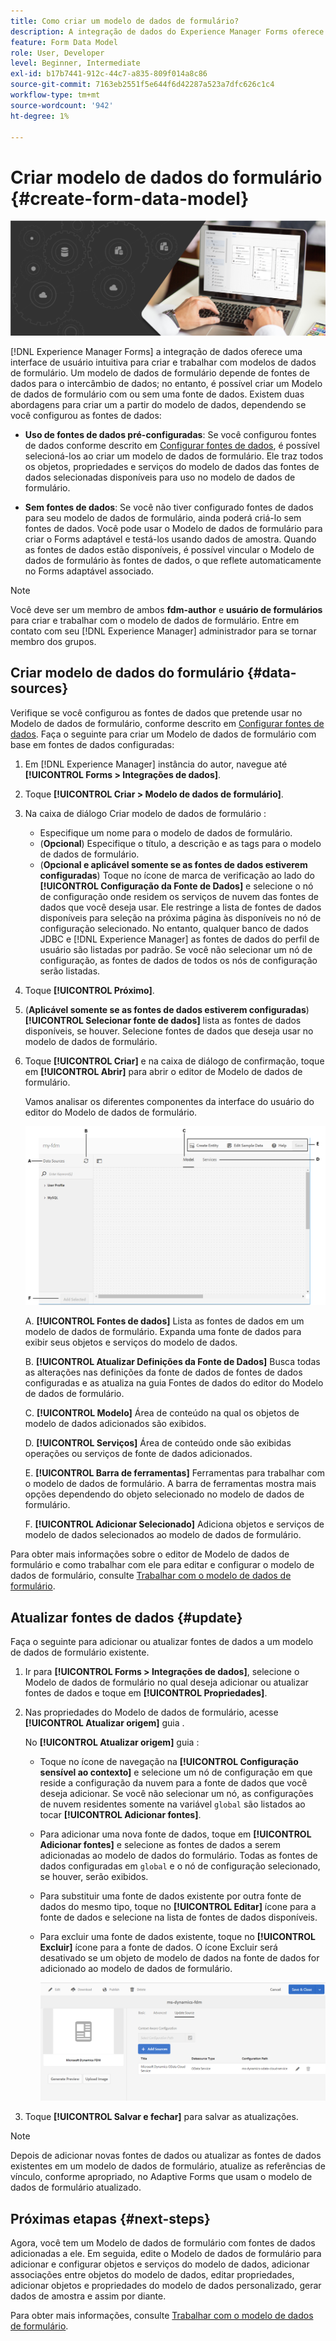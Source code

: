 ```yaml
---
title: Como criar um modelo de dados de formulário?
description: A integração de dados do Experience Manager Forms oferece uma interface de usuário intuitiva para criar e trabalhar com modelos de dados de formulário. Saiba como criar modelos de dados de formulário com ou sem fontes de dados configuradas.
feature: Form Data Model
role: User, Developer
level: Beginner, Intermediate
exl-id: b17b7441-912c-44c7-a835-809f014a8c86
source-git-commit: 7163eb2551f5e644f6d42287a523a7dfc626c1c4
workflow-type: tm+mt
source-wordcount: '942'
ht-degree: 1%

---
```


# Criar modelo de dados do formulário {#create-form-data-model}

![Integração de dados](do-not-localize/data-integeration.png)

[!DNL Experience Manager Forms] a integração de dados oferece uma interface de usuário intuitiva para criar e trabalhar com modelos de dados de formulário. Um modelo de dados de formulário depende de fontes de dados para o intercâmbio de dados; no entanto, é possível criar um Modelo de dados de formulário com ou sem uma fonte de dados. Existem duas abordagens para criar um a partir do modelo de dados, dependendo se você configurou as fontes de dados:

* **Uso de fontes de dados pré-configuradas**: Se você configurou fontes de dados conforme descrito em [Configurar fontes de dados](configure-data-sources.md), é possível selecioná-los ao criar um modelo de dados de formulário. Ele traz todos os objetos, propriedades e serviços do modelo de dados das fontes de dados selecionadas disponíveis para uso no modelo de dados de formulário.

* **Sem fontes de dados**: Se você não tiver configurado fontes de dados para seu modelo de dados de formulário, ainda poderá criá-lo sem fontes de dados. Você pode usar o Modelo de dados de formulário para criar o Forms adaptável <!--and interactive communication--> e testá-los usando dados de amostra. Quando as fontes de dados estão disponíveis, é possível vincular o Modelo de dados de formulário às fontes de dados, o que reflete automaticamente no Forms adaptável associado<!--and interactive communications-->.

>[!NOTE]
>
>Você deve ser um membro de ambos **fdm-author** e **usuário de formulários** para criar e trabalhar com o modelo de dados de formulário. Entre em contato com seu [!DNL Experience Manager] administrador para se tornar membro dos grupos.

## Criar modelo de dados do formulário {#data-sources}

Verifique se você configurou as fontes de dados que pretende usar no Modelo de dados de formulário, conforme descrito em [Configurar fontes de dados](configure-data-sources.md). Faça o seguinte para criar um Modelo de dados de formulário com base em fontes de dados configuradas:

1. Em [!DNL Experience Manager] instância do autor, navegue até **[!UICONTROL Forms > Integrações de dados]**.
1. Toque **[!UICONTROL Criar > Modelo de dados de formulário]**.
1. Na caixa de diálogo Criar modelo de dados de formulário :

   * Especifique um nome para o modelo de dados de formulário.
   * (**Opcional**) Especifique o título, a descrição e as tags para o modelo de dados de formulário.
   * (**Opcional e aplicável somente se as fontes de dados estiverem configuradas**) Toque no ícone de marca de verificação ao lado do **[!UICONTROL Configuração da Fonte de Dados]** e selecione o nó de configuração onde residem os serviços de nuvem das fontes de dados que você deseja usar. Ele restringe a lista de fontes de dados disponíveis para seleção na próxima página às disponíveis no nó de configuração selecionado. No entanto, qualquer banco de dados JDBC e [!DNL Experience Manager] as fontes de dados do perfil de usuário são listadas por padrão. Se você não selecionar um nó de configuração, as fontes de dados de todos os nós de configuração serão listadas.

1. Toque **[!UICONTROL Próximo]**.

1. (**Aplicável somente se as fontes de dados estiverem configuradas**) **[!UICONTROL Selecionar fonte de dados]** lista as fontes de dados disponíveis, se houver. Selecione fontes de dados que deseja usar no modelo de dados de formulário.
1. Toque **[!UICONTROL Criar]** e na caixa de diálogo de confirmação, toque em **[!UICONTROL Abrir]** para abrir o editor de Modelo de dados de formulário.

   Vamos analisar os diferentes componentes da interface do usuário do editor do Modelo de dados de formulário.

   ![Um Modelo de dados de formulário com três fontes de dados - um serviço RESTful, [!DNL Experience Manager] perfil do usuário e um RDBMS](assets/fdm-ui.png)

   A. **[!UICONTROL Fontes de dados]** Lista as fontes de dados em um modelo de dados de formulário. Expanda uma fonte de dados para exibir seus objetos e serviços do modelo de dados.

   B. **[!UICONTROL Atualizar Definições da Fonte de Dados]** Busca todas as alterações nas definições da fonte de dados de fontes de dados configuradas e as atualiza na guia Fontes de dados do editor do Modelo de dados de formulário.

   C. **[!UICONTROL Modelo]** Área de conteúdo na qual os objetos de modelo de dados adicionados são exibidos.

   D. **[!UICONTROL Serviços]** Área de conteúdo onde são exibidas operações ou serviços de fonte de dados adicionados.

   E. **[!UICONTROL Barra de ferramentas]** Ferramentas para trabalhar com o modelo de dados de formulário. A barra de ferramentas mostra mais opções dependendo do objeto selecionado no modelo de dados de formulário.

   F. **[!UICONTROL Adicionar Selecionado]** Adiciona objetos e serviços de modelo de dados selecionados ao modelo de dados de formulário.

Para obter mais informações sobre o editor de Modelo de dados de formulário e como trabalhar com ele para editar e configurar o modelo de dados de formulário, consulte [Trabalhar com o modelo de dados de formulário](work-with-form-data-model.md).

## Atualizar fontes de dados {#update}

Faça o seguinte para adicionar ou atualizar fontes de dados a um modelo de dados de formulário existente.

1. Ir para **[!UICONTROL Forms > Integrações de dados]**, selecione o Modelo de dados de formulário no qual deseja adicionar ou atualizar fontes de dados e toque em **[!UICONTROL Propriedades]**.
1. Nas propriedades do Modelo de dados de formulário, acesse **[!UICONTROL Atualizar origem]** guia .

   No **[!UICONTROL Atualizar origem]** guia :

   * Toque no ícone de navegação na **[!UICONTROL Configuração sensível ao contexto]** e selecione um nó de configuração em que reside a configuração da nuvem para a fonte de dados que você deseja adicionar. Se você não selecionar um nó, as configurações de nuvem residentes somente na variável `global` são listados ao tocar **[!UICONTROL Adicionar fontes]**.

   * Para adicionar uma nova fonte de dados, toque em **[!UICONTROL Adicionar fontes]** e selecione as fontes de dados a serem adicionadas ao modelo de dados do formulário. Todas as fontes de dados configuradas em `global` e o nó de configuração selecionado, se houver, serão exibidos.

   * Para substituir uma fonte de dados existente por outra fonte de dados do mesmo tipo, toque no **[!UICONTROL Editar]** ícone para a fonte de dados e selecione na lista de fontes de dados disponíveis.
   * Para excluir uma fonte de dados existente, toque no **[!UICONTROL Excluir]** ícone para a fonte de dados. O ícone Excluir será desativado se um objeto de modelo de dados na fonte de dados for adicionado ao modelo de dados de formulário.

      ![fdm-properties](assets/fdm-properties.png)

1. Toque **[!UICONTROL Salvar e fechar]** para salvar as atualizações.

>[!NOTE]
>
>Depois de adicionar novas fontes de dados ou atualizar as fontes de dados existentes em um modelo de dados de formulário, atualize as referências de vínculo, conforme apropriado, no Adaptive Forms<!--and interactive communications--> que usam o modelo de dados de formulário atualizado.

## Próximas etapas {#next-steps}

Agora, você tem um Modelo de dados de formulário com fontes de dados adicionadas a ele. Em seguida, edite o Modelo de dados de formulário para adicionar e configurar objetos e serviços do modelo de dados, adicionar associações entre objetos do modelo de dados, editar propriedades, adicionar objetos e propriedades do modelo de dados personalizado, gerar dados de amostra e assim por diante.

Para obter mais informações, consulte [Trabalhar com o modelo de dados de formulário](work-with-form-data-model.md).
